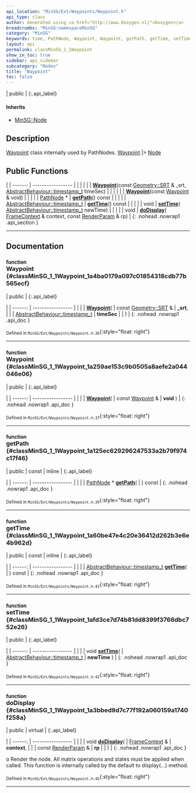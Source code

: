 ```yaml
---
api_location: "MinSG/Ext/Waypoints/Waypoint.h"
api_type: class
author: Generated using <a href="http://www.doxygen.nl/">Doxygen</a>
breadcrumbs: "MinSG:namespaceMinSG"
category: "MinSG"
keywords: time, PathNode, Waypoint, Waypoint, getPath, getTime, setTime, doDisplay, doClone, doGetBB
layout: api
permalink: classMinSG_1_1Waypoint
show_in_toc: true
sidebar: api_sidebar
subcategory: "Nodes"
title: "Waypoint"
toc: false
---
```


| public |
{:.api_label}

#### Inherits

* [MinSG::Node](classMinSG_1_1Node)


## Description



 [Waypoint](classMinSG_1_1Waypoint) class internally used by PathNodes. [Waypoint](classMinSG_1_1Waypoint) |> [Node](classMinSG_1_1Node) 



## Public Functions

|
| ------: | ----------------- |
|  | |
|  | **[Waypoint](#classMinSG_1_1Waypoint_1a4ba0179a097c01854318cdb77b565ecf)**(const [Geometry::SRT](namespaceGeometry#namespaceGeometry_1acbf1a7ed1b25571b97a1d7c2f14ae848) & _srt,  [AbstractBehaviour::timestamp_t](classMinSG_1_1Behavior#classMinSG_1_1Behavior_1a5a2c4437843f9fce32c9840894799c8f)  timeSec) |
|  | |
|  | **[Waypoint](#classMinSG_1_1Waypoint_1a259ae153c9b0505a8aefe2a044046e06)**(const [Waypoint](classMinSG_1_1Waypoint) & void) |
|  | |
| [PathNode](classMinSG_1_1PathNode) * | **[getPath](#classMinSG_1_1Waypoint_1a125ec629296247533a2b79f974c17f46)**() const |
|  | |
| [AbstractBehaviour::timestamp_t](classMinSG_1_1Behavior#classMinSG_1_1Behavior_1a5a2c4437843f9fce32c9840894799c8f) | **[getTime](#classMinSG_1_1Waypoint_1a60be47e4c20e36412d262b3e6e4b962d)**() const |
|  | |
| void | **[setTime](#classMinSG_1_1Waypoint_1afd3ce7d74b81dd8399f3766dbc752e26)**( [AbstractBehaviour::timestamp_t](classMinSG_1_1Behavior#classMinSG_1_1Behavior_1a5a2c4437843f9fce32c9840894799c8f)  newTime) |
|  | |
| void | **[doDisplay](#classMinSG_1_1Waypoint_1a3bbed9d7c77f192a060159a1740f258a)**( [FrameContext](classMinSG_1_1FrameContext) & context, const [RenderParam](classMinSG_1_1RenderParam) & rp) |
{: .nohead .nowrap1 .api_section }


-------------------------------------------------------------------

## Documentation

### <small>function</small><br/> Waypoint {#classMinSG_1_1Waypoint_1a4ba0179a097c01854318cdb77b565ecf}

| public |
{:.api_label}

|
| ------: | ----------------- |
|  |
|  **[Waypoint](#classMinSG_1_1Waypoint_1a4ba0179a097c01854318cdb77b565ecf)**( | const [Geometry::SRT](namespaceGeometry#namespaceGeometry_1acbf1a7ed1b25571b97a1d7c2f14ae848) & | **_srt**, |
| |  [AbstractBehaviour::timestamp_t](classMinSG_1_1Behavior#classMinSG_1_1Behavior_1a5a2c4437843f9fce32c9840894799c8f)  | **timeSec** |
|   ) |
{: .nohead .nowrap1 .api_doc }





<sub>Defined in `MinSG/Ext/Waypoints/Waypoint.h:36`</sub>{:style="float: right"}

-------------------------------------------------------------------

### <small>function</small><br/> Waypoint {#classMinSG_1_1Waypoint_1a259ae153c9b0505a8aefe2a044046e06}

| public |
{:.api_label}

|
| ------: | ----------------- |
|  |
|  **[Waypoint](#classMinSG_1_1Waypoint_1a259ae153c9b0505a8aefe2a044046e06)**( | const [Waypoint](classMinSG_1_1Waypoint) & | **void** ) |
{: .nohead .nowrap1 .api_doc }





<sub>Defined in `MinSG/Ext/Waypoints/Waypoint.h:37`</sub>{:style="float: right"}

-------------------------------------------------------------------

### <small>function</small><br/> getPath {#classMinSG_1_1Waypoint_1a125ec629296247533a2b79f974c17f46}

| public | const | inline |
{:.api_label}

|
| ------: | ----------------- |
|  |
| [PathNode](classMinSG_1_1PathNode) * **[getPath](#classMinSG_1_1Waypoint_1a125ec629296247533a2b79f974c17f46)**( |  ) const |
{: .nohead .nowrap1 .api_doc }





<sub>Defined in `MinSG/Ext/Waypoints/Waypoint.h:39`</sub>{:style="float: right"}

-------------------------------------------------------------------

### <small>function</small><br/> getTime {#classMinSG_1_1Waypoint_1a60be47e4c20e36412d262b3e6e4b962d}

| public | const | inline |
{:.api_label}

|
| ------: | ----------------- |
|  |
| [AbstractBehaviour::timestamp_t](classMinSG_1_1Behavior#classMinSG_1_1Behavior_1a5a2c4437843f9fce32c9840894799c8f) **[getTime](#classMinSG_1_1Waypoint_1a60be47e4c20e36412d262b3e6e4b962d)**( |  ) const |
{: .nohead .nowrap1 .api_doc }





<sub>Defined in `MinSG/Ext/Waypoints/Waypoint.h:41`</sub>{:style="float: right"}

-------------------------------------------------------------------

### <small>function</small><br/> setTime {#classMinSG_1_1Waypoint_1afd3ce7d74b81dd8399f3766dbc752e26}

| public |
{:.api_label}

|
| ------: | ----------------- |
|  |
| void **[setTime](#classMinSG_1_1Waypoint_1afd3ce7d74b81dd8399f3766dbc752e26)**( |  [AbstractBehaviour::timestamp_t](classMinSG_1_1Behavior#classMinSG_1_1Behavior_1a5a2c4437843f9fce32c9840894799c8f)  | **newTime** ) |
{: .nohead .nowrap1 .api_doc }





<sub>Defined in `MinSG/Ext/Waypoints/Waypoint.h:42`</sub>{:style="float: right"}

-------------------------------------------------------------------

### <small>function</small><br/> doDisplay {#classMinSG_1_1Waypoint_1a3bbed9d7c77f192a060159a1740f258a}

| public | virtual |
{:.api_label}

|
| ------: | ----------------- |
|  |
| void **[doDisplay](#classMinSG_1_1Waypoint_1a3bbed9d7c77f192a060159a1740f258a)**( |  [FrameContext](classMinSG_1_1FrameContext) & | **context**, |
| | const [RenderParam](classMinSG_1_1RenderParam) & | **rp** |
|   ) |
{: .nohead .nowrap1 .api_doc }



o Render the node. All matrix operations and states must be applied when called. This function is internally called by the default to display(...) method.



<sub>Defined in `MinSG/Ext/Waypoints/Waypoint.h:45`</sub>{:style="float: right"}

-------------------------------------------------------------------


